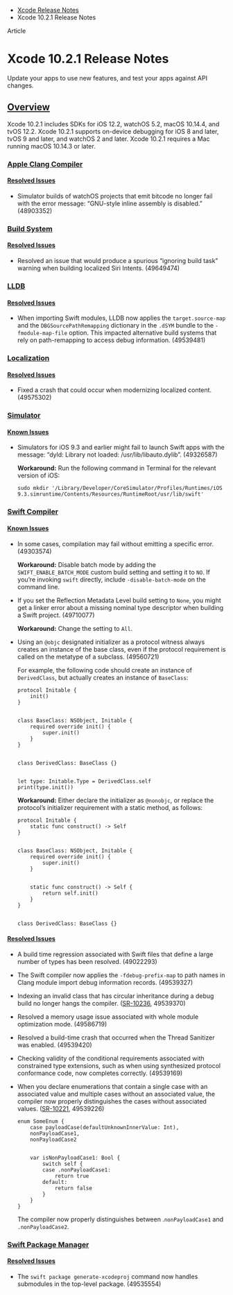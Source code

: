 - [Xcode Release Notes](https://developer.apple.com/documentation/xcode-release-notes)
- Xcode 10.2.1 Release Notes

Article

# Xcode 10.2.1 Release Notes

Update your apps to use new features, and test your apps against API changes.

## [Overview](https://developer.apple.com/documentation/xcode-release-notes/xcode-10_2_1-release-notes#Overview)

Xcode 10.2.1 includes SDKs for iOS 12.2, watchOS 5.2, macOS 10.14.4, and tvOS 12.2. Xcode 10.2.1 supports on-device debugging for iOS 8 and later, tvOS 9 and later, and watchOS 2 and later. Xcode 10.2.1 requires a Mac running macOS 10.14.3 or later.

### [Apple Clang Compiler](https://developer.apple.com/documentation/xcode-release-notes/xcode-10_2_1-release-notes#Apple-Clang-Compiler)

#### [Resolved Issues](https://developer.apple.com/documentation/xcode-release-notes/xcode-10_2_1-release-notes#Resolved-Issues)

- Simulator builds of watchOS projects that emit bitcode no longer fail with the error message: “GNU-style inline assembly is disabled.” (48903352)

### [Build System](https://developer.apple.com/documentation/xcode-release-notes/xcode-10_2_1-release-notes#Build-System)

#### [Resolved Issues](https://developer.apple.com/documentation/xcode-release-notes/xcode-10_2_1-release-notes#Resolved-Issues)

- Resolved an issue that would produce a spurious “ignoring build task” warning when building localized Siri Intents. (49649474)

### [LLDB](https://developer.apple.com/documentation/xcode-release-notes/xcode-10_2_1-release-notes#LLDB)

#### [Resolved Issues](https://developer.apple.com/documentation/xcode-release-notes/xcode-10_2_1-release-notes#Resolved-Issues)

- When importing Swift modules, LLDB now applies the `target.source-map` and the `DBGSourcePathRemapping` dictionary in the `.dSYM` bundle to the `-fmodule-map-file` option. This impacted alternative build systems that rely on path-remapping to access debug information. (49539481)

### [Localization](https://developer.apple.com/documentation/xcode-release-notes/xcode-10_2_1-release-notes#Localization)

#### [Resolved Issues](https://developer.apple.com/documentation/xcode-release-notes/xcode-10_2_1-release-notes#Resolved-Issues)

- Fixed a crash that could occur when modernizing localized content. (49575302)

### [Simulator](https://developer.apple.com/documentation/xcode-release-notes/xcode-10_2_1-release-notes#Simulator)

#### [Known Issues](https://developer.apple.com/documentation/xcode-release-notes/xcode-10_2_1-release-notes#Known-Issues)

- Simulators for iOS 9.3 and earlier might fail to launch Swift apps with the message: “dyld: Library not loaded: /usr/lib/libauto.dylib”. (49326587)

  **Workaround:** Run the following command in Terminal for the relevant version of iOS:

  ```
  sudo mkdir '/Library/Developer/CoreSimulator/Profiles/Runtimes/iOS 9.3.simruntime/Contents/Resources/RuntimeRoot/usr/lib/swift'

  ```

### [Swift Compiler](https://developer.apple.com/documentation/xcode-release-notes/xcode-10_2_1-release-notes#Swift-Compiler)

#### [Known Issues](https://developer.apple.com/documentation/xcode-release-notes/xcode-10_2_1-release-notes#Known-Issues)

- In some cases, compilation may fail without emitting a specific error. (49303574)

  **Workaround:** Disable batch mode by adding the `SWIFT_ENABLE_BATCH_MODE` custom build setting and setting it to `NO`. If you’re invoking `swift` directly, include `-disable-batch-mode` on the command line.
- If you set the Reflection Metadata Level build setting to `None`, you might get a linker error about a missing nominal type descriptor when building a Swift project. (49710077)

  **Workaround:** Change the setting to `All`.
- Using an `@objc` designated initializer as a protocol witness always creates an instance of the base class, even if the protocol requirement is called on the metatype of a subclass. (49560721)

  For example, the following code should create an instance of `DerivedClass`, but actually creates an instance of `BaseClass`:

  ```
  protocol Initable {
      init()
  }


  class BaseClass: NSObject, Initable {
      required override init() {
          super.init()
      }
  }


  class DerivedClass: BaseClass {}


  let type: Initable.Type = DerivedClass.self
  print(type.init())

  ```

  **Workaround:** Either declare the initializer as `@nonobjc`, or replace the protocol’s initializer requirement with a static method, as follows:

  ```
  protocol Initable {
      static func construct() -> Self
  }


  class BaseClass: NSObject, Initable {
      required override init() {
          super.init()
      }


      static func construct() -> Self {
          return self.init()
      }
  }


  class DerivedClass: BaseClass {}

  ```

#### [Resolved Issues](https://developer.apple.com/documentation/xcode-release-notes/xcode-10_2_1-release-notes#Resolved-Issues)

- A build time regression associated with Swift files that define a large number of types has been resolved. (49022293)
- The Swift compiler now applies the `-fdebug-prefix-map` to path names in Clang module import debug information records. (49539327)
- Indexing an invalid class that has circular inheritance during a debug build no longer hangs the compiler. ([SR-10236](https://bugs.swift.org/browse/SR-10236), 49539370)
- Resolved a memory usage issue associated with whole module optimization mode. (49586719)
- Resolved a build-time crash that occurred when the Thread Sanitizer was enabled. (49539420)
- Checking validity of the conditional requirements associated with constrained type extensions, such as when using synthesized protocol conformance code, now completes correctly. (49539169)
- When you declare enumerations that contain a single case with an associated value and multiple cases without an associated value, the compiler now properly distinguishes the cases without associated values. ([SR-10221](https://bugs.swift.org/browse/SR-10221), 49539226)

  ```
  enum SomeEnum {
      case payloadCase(defaultUnknownInnerValue: Int),
      nonPayloadCase1,
      nonPayloadCase2


      var isNonPayloadCase1: Bool {
          switch self {
          case .nonPayloadCase1:
              return true
          default:
              return false
          }
      }
  }

  ```

  The compiler now properly distinguishes between .`nonPayloadCase1` and `.nonPayloadCase2`.

### [Swift Package Manager](https://developer.apple.com/documentation/xcode-release-notes/xcode-10_2_1-release-notes#Swift-Package-Manager)

#### [Resolved Issues](https://developer.apple.com/documentation/xcode-release-notes/xcode-10_2_1-release-notes#Resolved-Issues)

- The `swift package generate-xcodeproj` command now handles submodules in the top-level package. (49535554)
